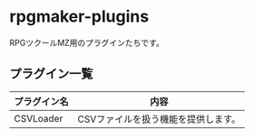 # rpgmaker-plugins

RPGツクールMZ用のプラグインたちです。

## プラグイン一覧

|プラグイン名|内容|
|---|---|
|CSVLoader|CSVファイルを扱う機能を提供します。|
